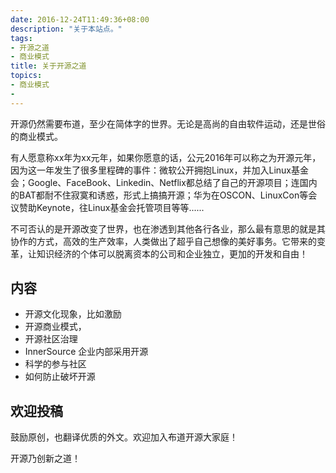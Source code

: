 ```yaml
---
date: 2016-12-24T11:49:36+08:00
description: "关于本站点。"
tags:
- 开源之道
- 商业模式
title: 关于开源之道
topics:
- 商业模式
-
---
```


开源仍然需要布道，至少在简体字的世界。无论是高尚的自由软件运动，还是世俗的商业模式。

有人愿意称xx年为xx元年，如果你愿意的话，公元2016年可以称之为开源元年，因为这一年发生了很多里程碑的事件：微软公开拥抱Linux，并加入Linux基金会；Google、FaceBook、Linkedin、Netflix都总结了自己的开源项目；连国内的BAT都耐不住寂寞和诱惑，形式上搞搞开源；华为在OSCON、LinuxCon等会议赞助Keynote，往Linux基金会托管项目等等......

不可否认的是开源改变了世界，也在渗透到其他各行各业，那么最有意思的就是其协作的方式，高效的生产效率，人类做出了超乎自己想像的美好事务。它带来的变革，让知识经济的个体可以脱离资本的公司和企业独立，更加的开发和自由！

## 内容

* 开源文化现象，比如激励
* 开源商业模式，
* 开源社区治理
* InnerSource 企业内部采用开源
* 科学的参与社区
* 如何防止破坏开源

## 欢迎投稿

鼓励原创，也翻译优质的外文。欢迎加入布道开源大家庭！


开源乃创新之道！

